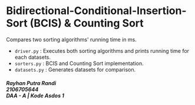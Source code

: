 # Bidirectional-Conditional-Insertion-Sort (BCIS) & Counting Sort

Compares two sorting algorithms' running time in ms.

- `driver.py` : Executes both sorting algorithms and prints running time for each datasets.
- `sorters.py` : BCIS and Counting Sort implementation.
- `datasets.py` : Generates datasets for comparison.

##### Rayhan Putra Randi <br> 2106705644 <br> DAA - A | Kode Asdos 1
